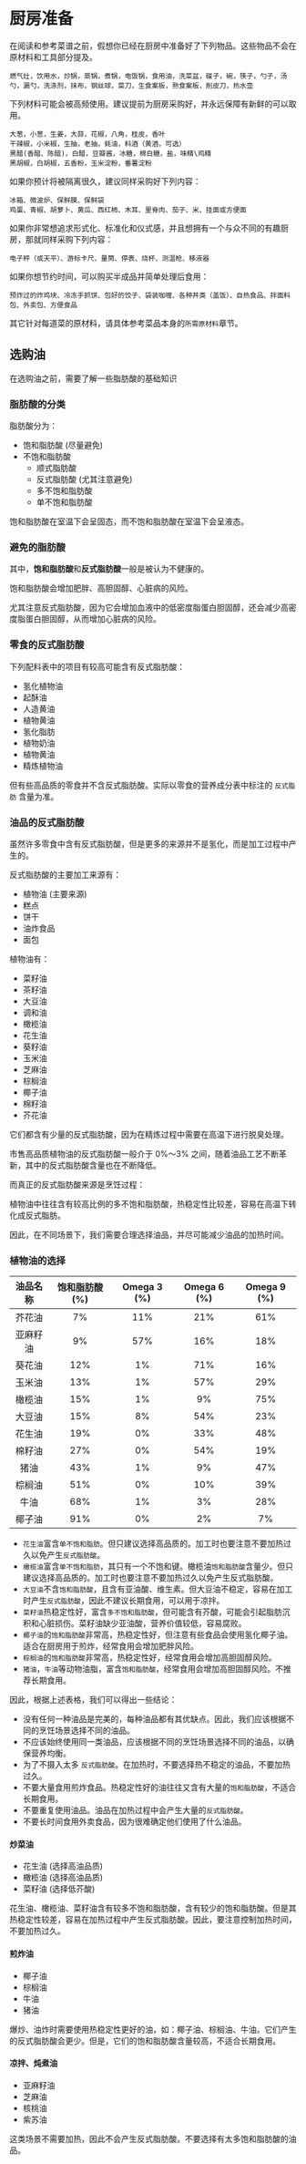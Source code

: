 # 厨房准备

在阅读和参考菜谱之前，假想你已经在厨房中准备好了下列物品。这些物品不会在原材料和工具部分提及。

```text
燃气灶，饮用水，炒锅，蒸锅，煮锅，电饭锅，食用油，洗菜盆，碟子，碗，筷子，勺子，汤勺，漏勺，洗涤剂，抹布，钢丝球，菜刀，生食案板，熟食案板，削皮刀，热水壶
```

下列材料可能会被高频使用。建议提前为厨房采购好，并永远保障有新鲜的可以取用。

```text
大葱，小葱，生姜，大蒜，花椒，八角，桂皮，香叶
干辣椒，小米椒，生抽，老抽，蚝油，料酒（黄酒，可选）
黑醋(香醋、陈醋)，白醋，豆瓣酱，冰糖，棉白糖，盐，味精\鸡精
黑胡椒，白胡椒，五香粉，玉米淀粉，番薯淀粉
```

如果你预计将被隔离很久，建议同样采购好下列内容：

```text
冰箱、微波炉、保鲜膜、保鲜袋
鸡蛋、青椒、胡萝卜、黄瓜、西红柿、木耳、里脊肉、茄子、米、挂面或方便面
```

如果你非常想追求形式化、标准化和仪式感，并且想拥有一个与众不同的有趣厨房，那就同样采购下列内容：

```text
电子秤（或天平）、游标卡尺、量筒、停表、烧杯、测温枪、移液器
```

如果你想节约时间，可以购买半成品并简单处理后食用：

```text
预炸过的炸鸡块、冷冻手抓饼、包好的饺子、袋装咖喱、各种丼类（盖饭）、自热食品、拌面料包、外卖包、方便食品
```

其它针对每道菜的原材料，请具体参考菜品本身的`所需原材料`章节。

## 选购油

在选购油之前，需要了解一些脂肪酸的基础知识

### 脂肪酸的分类

脂肪酸分为：

* 饱和脂肪酸 (尽量避免)
* 不饱和脂肪酸
  * 顺式脂肪酸
  * 反式脂肪酸 (尤其注意避免)
  * 多不饱和脂肪酸
  * 单不饱和脂肪酸

饱和脂肪酸在室温下会呈固态，而不饱和脂肪酸在室温下会呈液态。

### 避免的脂肪酸

其中，**饱和脂肪酸**和**反式脂肪酸**一般是被认为不健康的。

饱和脂肪酸会增加肥胖、高胆固醇、心脏病的风险。

尤其注意反式脂肪酸，因为它会增加血液中的低密度脂蛋白胆固醇，还会减少高密度脂蛋白胆固醇，从而增加心脏病的风险。

### 零食的反式脂肪酸

下列配料表中的项目有较高可能含有反式脂肪酸：

* 氢化植物油
* 起酥油
* 人造黄油
* 植物黄油
* 氢化脂肪
* 植物奶油
* 植物黄油
* 精炼植物油

但有些高品质的零食并不含反式脂肪酸。实际以零食的营养成分表中标注的 `反式脂肪` 含量为准。

### 油品的反式脂肪酸

虽然许多零食中含有反式脂肪酸，但是更多的来源并不是氢化，而是加工过程中产生的。

反式脂肪酸的主要加工来源有：

* 植物油 (主要来源)
* 糕点
* 饼干
* 油炸食品
* 面包

植物油有：

* 菜籽油
* 茶籽油
* 大豆油
* 调和油
* 橄榄油
* 花生油
* 葵籽油
* 玉米油
* 芝麻油
* 棕榈油
* 椰子油
* 棉籽油
* 芥花油

它们都含有少量的反式脂肪酸，因为在精炼过程中需要在高温下进行脱臭处理。

市售高品质植物油的反式脂肪酸一般介于 0%～3% 之间，随着油品工艺不断革新，其中的反式脂肪酸含量也在不断降低。

而真正的反式脂肪酸来源是烹饪过程：

植物油中往往含有较高比例的多不饱和脂肪酸，热稳定性比较差，容易在高温下转化成反式脂肪。

因此，在不同场景下，我们需要合理选择油品，并尽可能减少油品的加热时间。

### 植物油的选择

| 油品名称 | 饱和脂肪酸 (%) | Omega 3 (%) | Omega 6 (%) | Omega 9 (%) |
| :----: | :----: | :----: | :----: | :----: |
| 芥花油 | 7% | 11% | 21% | 61% |
| 亚麻籽油 | 9% | 57% | 16% | 18% |
| 葵花油 | 12% | 1% | 71% | 16% |
| 玉米油 | 13% | 1% | 57% | 29% |
| 橄榄油 | 15% | 1% | 9% | 75% |
| 大豆油 | 15% | 8% | 54% | 23% |
| 花生油 | 19% | 0% | 33% | 48% |
| 棉籽油 | 27% | 0% | 54% | 19% |
| 猪油 | 43% | 1% | 9% | 47% |
| 棕榈油 | 51% | 0% | 10% | 39% |
| 牛油 | 68% | 1% | 3% | 28% |
| 椰子油 | 91% | 0% | 2% | 7% |

* `花生油`富含`单不饱和脂肪`。但只建议选择高品质的。加工时也要注意不要加热过久以免产生`反式脂肪酸`。
* `橄榄油`富含`单不饱和脂肪`，其只有一个不饱和键。橄榄油`饱和脂肪酸`含量少。但只建议选择高品质的。加工时也要注意不要加热过久以免产生反式脂肪酸。
* `大豆油`不含`饱和脂肪酸`，且含有亚油酸、维生素。但大豆油不稳定，容易在加工时产生`反式脂肪酸`，因此不建议长期食用，可以用于凉拌。
* `菜籽油`热稳定性好，富含`多不饱和脂肪酸`，但可能含有芥酸，可能会引起脂肪沉积和心脏损伤。菜籽油缺少亚油酸，营养价值较低，容易腐败。
* `椰子油`的`饱和脂肪酸`非常高，热稳定性好，但注意有些食品会使用氢化椰子油。适合在厨房用于煎炸，经常食用会增加肥胖风险。
* `棕榈油`的`饱和脂肪酸`非常高，热稳定性好，经常食用会增加高胆固醇风险。
* `猪油`，`牛油`等动物油脂，富含`饱和脂肪酸`，经常食用会增加高胆固醇风险。不推荐长期食用。

因此，根据上述表格，我们可以得出一些结论：

* 没有任何一种油品是完美的，每种油品都有其优缺点。因此，我们应该根据不同的烹饪场景选择不同的油品。
* 不应该始终使用同一类油品，应该根据不同的烹饪场景选择不同的油品，以确保营养均衡。
* 为了不摄入太多 `反式脂肪酸`。在加热时，不要选择热不稳定的油品，不要加热过久。
* 不要大量食用煎炸食品。热稳定性好的油往往又含有大量的`饱和脂肪酸`，不适合长期食用。
* 不要重复使用油品。油品在加热过程中会产生大量的`反式脂肪酸`。
* 不要长时间食用外卖食品，因为很难确定他们使用了什么油品。

#### 炒菜油

* 花生油 (选择高油品质)
* 橄榄油 (选择高油品质)
* 菜籽油 (选择低芥酸)

花生油、橄榄油、菜籽油含有较多不饱和脂肪酸，含有较少的饱和脂肪酸。但是其热稳定性较差，容易在加热过程中产生反式脂肪酸。因此，要注意控制加热时间，不要加热过久。

#### 煎炸油

* 椰子油
* 棕榈油
* 牛油
* 猪油

爆炒、油炸时需要使用热稳定性更好的油，如：椰子油、棕榈油、牛油。它们产生的反式脂肪酸会更少。但是，它们的饱和脂肪酸含量较高，不适合长期食用。

#### 凉拌、炖煮油

* 亚麻籽油
* 芝麻油
* 核桃油
* 紫苏油

这类场景不需要加热，因此不会产生反式脂肪酸。不要选择有太多饱和脂肪酸的油品。
